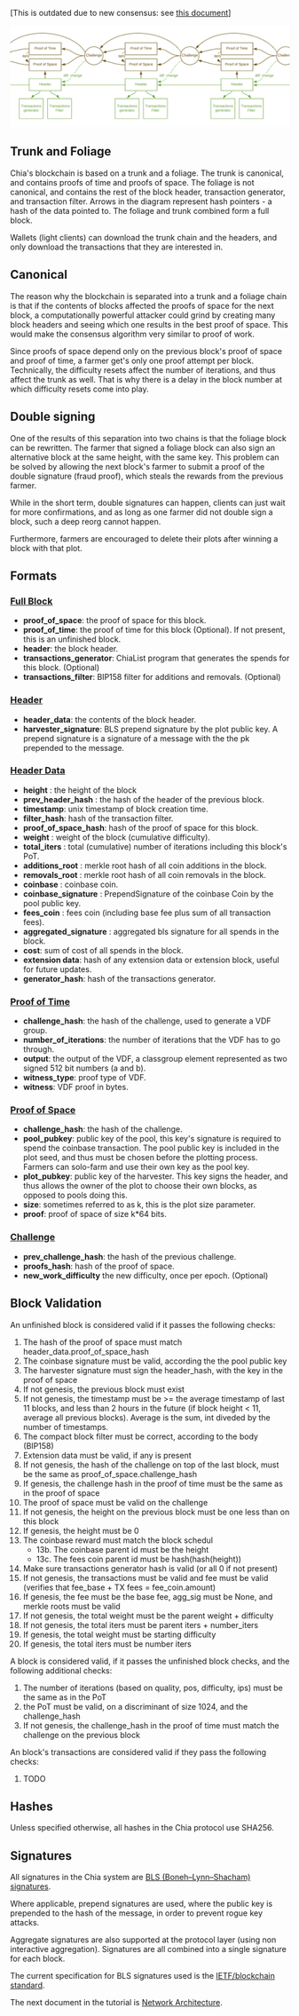 [This is outdated due to new consensus: see [this document](https://docs.google.com/document/d/1tmRIb7lgi4QfKkNaxuKOBHRmwbVlGL4f7EsBDr_5xZE/edit)]

![block-format](images/chia-block-format2.png)

## Trunk and Foliage
Chia's blockchain is based on a trunk and a foliage. The trunk is canonical, and contains proofs of time and proofs of space. The foliage is not canonical, and contains the rest of the block header, transaction generator, and transaction filter. Arrows in the diagram represent hash pointers - a hash of the data pointed to. The foliage and trunk combined form a full block.

Wallets (light clients) can download the trunk chain and the headers, and only download the transactions that they are interested in.

## Canonical

The reason why the blockchain is separated into a trunk and a foliage chain is that if the contents of blocks affected the proofs of space for the next block, a computationally powerful attacker could grind by creating many block headers and seeing which one results in the best proof of space. This would make the consensus algorithm very similar to proof of work.

Since proofs of space depend only on the previous block's proof of space and proof of time, a farmer get's only one proof attempt per block. Technically, the difficulty resets affect the number of iterations, and thus affect the trunk as well. That is why there is a delay in the block number at which difficulty resets come into play.

## Double signing
One of the results of this separation into two chains is that the foliage block can be rewritten.
The farmer that signed a foliage block can also sign an alternative block at the same height, with the
same key.
This problem can be solved by allowing the next block's farmer to submit a proof of the double signature (fraud proof),
which steals the rewards from the previous farmer.

While in the short term, double signatures can happen, clients can just wait for more confirmations, and as long as
one farmer did not double sign a block, such a deep reorg cannot happen.

Furthermore, farmers are encouraged to delete their plots after winning a block with that plot.


## Formats
### [Full Block](/src/types/full_block.py)
* **proof_of_space**: the proof of space for this block.
* **proof_of_time**: the proof of time for this block (Optional). If not present, this is an unfinished block.
* **header**: the block header.
* **transactions_generator**: ChiaList program that generates the spends for this block. (Optional)
* **transactions_filter**: BIP158 filter for additions and removals. (Optional)

### [Header](/src/types/header.py)
* **header_data**: the contents of the block header.
* **harvester_signature**: BLS prepend signature by the plot public key. A prepend signature is a signature of a message with the the pk prepended to the message.

### [Header Data](/src/types/header.py)
* **height** : the height of the block
* **prev_header_hash** : the hash of the header of the previous block.
* **timestamp**: unix timestamp of block creation time.
* **filter_hash**: hash of the transaction filter.
* **proof_of_space_hash**: hash of the proof of space for this block.
* **weight** : weight of the block (cumulative difficulty).
* **total_iters** : total (cumulative) number of iterations including this block's PoT.
* **additions_root** : merkle root hash of all coin additions in the block.
* **removals_root** : merkle root hash of all coin removals in the block.
* **coinbase** : coinbase coin.
* **coinbase_signature** : PrependSignature of the coinbase Coin by the pool public key.
* **fees_coin** : fees coin (including base fee plus sum of all transaction fees).
* **aggregated_signature** : aggregated bls signature for all spends in the block.
* **cost**: sum of cost of all spends in the block.
* **extension data**: hash of any extension data or extension block, useful for future updates.
* **generator_hash**: hash of the transactions generator.


### [Proof of Time](/src/types/proof_of_time.py)
* **challenge_hash**: the hash of the challenge, used to generate a VDF group.
* **number_of_iterations**: the number of iterations that the VDF has to go through.
* **output**: the output of the VDF, a classgroup element represented as two signed 512 bit numbers (a and b).
* **witness_type**: proof type of VDF.
* **witness**: VDF proof in bytes.

### [Proof of Space](/src/types/proof_of_space.py)
* **challenge_hash**: the hash of the challenge.
* **pool_pubkey**: public key of the pool, this key's signature is required to spend the coinbase transaction. The pool public key is included in the plot seed, and thus must be chosen before the plotting process. Farmers can solo-farm and use their own key as the pool key.
* **plot_pubkey**: public key of the harvester. This key signs the header, and thus allows the owner of the plot to choose their own blocks, as opposed to pools doing this.
* **size**: sometimes referred to as k, this is the plot size parameter.
* **proof**: proof of space of size k*64 bits.

### [Challenge](/src/types/challenge.py)
* **prev_challenge_hash**: the hash of the previous challenge.
* **proofs_hash**: hash of the proof of space.
* **new_work_difficulty** the new difficulty, once per epoch. (Optional)


## Block Validation
An unfinished block is considered valid if it passes the following checks:
1. The hash of the proof of space must match header_data.proof_of_space_hash
2. The coinbase signature must be valid, according the the pool public key
3. The harvester signature must sign the header_hash, with the key in the proof of space
4. If not genesis, the previous block must exist
5. If not genesis, the timestamp must be >= the average timestamp of last 11 blocks, and less than 2 hours in the future (if block height < 11, average all previous blocks). Average is the sum, int diveded by the number of timestamps.
6. The compact block filter must be correct, according to the body (BIP158)
7. Extension data must be valid, if any is present
8. If not genesis, the hash of the challenge on top of the last block, must be the same as proof_of_space.challenge_hash
9. If genesis, the challenge hash in the proof of time must be the same as in the proof of space
10. The proof of space must be valid on the challenge
11. If not genesis, the height on the previous block must be one less than on this block
12. If genesis, the height must be 0
13. The coinbase reward must match the block schedul
    - 13b. The coinbase parent id must be the height
    - 13c. The fees coin parent id must be hash(hash(height))
14. Make sure transactions generator hash is valid (or all 0 if not present)
15. If not genesis, the transactions must be valid and fee must be valid (verifies that fee_base + TX fees = fee_coin.amount)
16. If genesis, the fee must be the base fee, agg_sig must be None, and merkle roots must be valid
17. If not genesis, the total weight must be the parent weight + difficulty
18. If not genesis, the total iters must be parent iters + number_iters
19. If genesis, the total weight must be starting difficulty
20. If genesis, the total iters must be number iters

A block is considered valid, if it passes the unfinished block checks, and the following additional checks:
1. The number of iterations (based on quality, pos, difficulty, ips) must be the same as in the PoT
2. the PoT must be valid, on a discriminant of size 1024, and the challenge_hash
3. If not genesis, the challenge_hash in the proof of time must match the challenge on the previous block


An block's transactions are considered valid if they pass the following checks:
1. TODO

## Hashes
Unless specified otherwise, all hashes in the Chia protocol use SHA256.

## Signatures
All signatures in the Chia system are [BLS (Boneh–Lynn–Shacham) signatures](https://en.wikipedia.org/wiki/Boneh%E2%80%93Lynn%E2%80%93Shacham).

Where applicable, prepend signatures are used, where the public key is prepended to the hash of the message, in order to prevent rogue key attacks.

Aggregate signatures are also supported at the protocol layer (using non interactive aggregation).
Signatures are all combined into a single signature for each block.

The current specification for BLS signatures used is the [IETF/blockchain standard](https://tools.ietf.org/html/draft-irtf-cfrg-bls-signature-00).

The next document in the tutorial is [Network Architecture](https://github.com/Chia-Network/chia-blockchain/wiki/Network-Architecture).
